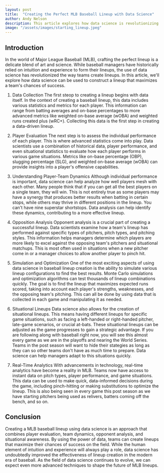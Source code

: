 ```yaml
---
layout: post
title:  "Creating the Perfect MLB Baseball Lineup with Data Science"
author: Andy Nelson
description: This article explores how data science is revolutionizing the creation of MLB baseball lineups, optimizing player selection, and enhancing team performance through data-driven insights and real-time analytics.   
image: "/assets/images/starting_lineup.jpeg"
---
```



## Introduction

In the world of Major League Baseball (MLB), crafting the perfect lineup is a delicate blend of art and science. While baseball managers have historically relied on intuition and experience to form their lineups, the use of data science has revolutionized the way teams create lineups. In this article, we'll explore how data science can be used to construct a lineup that maximizes a team's chances of success.

1. Data Collection 
The first steop to creating a lineup begins with data itself. In the context of creating a baseball lineup, this data includes various statistics and metrics for each player. This information can range from batting averages and on-base percentages to more advanced metrics like weighted on-base average (wOBA) and weighted runs created plus (wRC+). Collecting this data is the first step in creating a data-driven lineup.

2. Player Evaluation
The next step is to assess the individual performance of each player. This is where advanced statistics come into play. Data scientists use a combination of historical data, player performance, and even situational statistics to evaluate how each player performs in various game situations. Metrics like on-base percentage (OBP), slugging percentage (SLG), and weighted on-base average (wOBA) can provide insights into a player's offensive capabilities.

3. Understanding Player-Team Dynamics
Although individual performance is important, data science can help analyze how well players mesh with each other. Many people think that if you can get all the best players on a single team, they will win. This is not entirely true as some players may have a synergy that produces better results when batting in certain stops, while others may thrive in different positions in the lineup. You can't have nine superstar shortstops. Data analysis can help identify these dynamics, contributing to a more effective lineup.

4. Opposition Analysis
Opponent analysis is a crucial part of creating a successful lineup. Data scientists examine how a team's lineup has performed against specific types of pitchers, pitch types, and pitching styles. This information helps managers determine which players are more likely to excel against the opposing team's pitchers and situational matchups. This is most often used in situations when a new pitcher come in or a manager choices to allow another player to pinch hit.

5. Simulation and Optimization
One of the most exciting aspects of using data science in baseball lineup creation is the ability to simulate various lineup configurations to find the best results. Monte Carlo simulations and optimization algorithms can test thousands of lineup combinations quickly. The goal is to find the lineup that maximizes expected runs scored, taking into account each player's strengths, weaknesses, and the opposing team's pitching. This can all be done by using data that is collected in each game and manipulating it as needed.

5. Situational Lineups
Data science also allows for the creation of situational lineups. This means having different lineups for specific game situations, such as facing a left-handed or right-handed pitcher, late-game scenarios, or crucial at-bats. These situational lineups can be adjusted as the game progresses to gain a strategic advantage. If you are following along with baseball right now, you will see this almost every game as we are in the playoffs and nearing the World Series. Teams in the post season will want to hide their stategies as long as they can so other teams don't have as much time to prepare. Data science can help managers adapt to this situations quickly.

6. Real-Time Analytics
With advancements in technology, real-time analytics have become a reality in MLB. Teams now have access to instant data on pitch types, player performance, and game situations. This data can be used to make quick, data-informed decisions during the game, including pinch-hitting or making substitutions to optimize the lineup. This is also being seen in every game this post season as we have starting pitchers being used as relivers, batters coming off the bench, and so on.

## Conclusion

Creating a MLB baseball lineup using data science is an approach that combines player evaluation, team dynamics, opponent analysis, and situational awareness. By using the power of data, teams can create lineups that maximize their chances of success on the field. While the human element of intuition and experience will always play a role, data science has undoubtedly improved the effectiveness of lineup creation in the modern era of baseball. As the field of data science continues to evolve, we can expect even more advanced techniques to shape the future of MLB lineups.